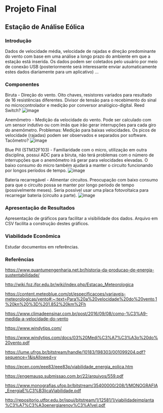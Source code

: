 # Projeto Final

## Estação de Análise Eólica

### Introdução

Dados de velocidade média, velocidade de rajadas e direção predominante do vento com base em uma análise a longo prazo do ambiente em que a estação está inserida. Os dados podem ser coletados pelo usuário por meio de conexão USB (posteriormente será interessante enviar automaticamente estes dados diariamente para um aplicativo)
...



### Componentes

Biruta - Direção do vento. Oito chaves, resistores variados para resultado de 16 resistências diferentes. Divisor de tensão para o recebimento do sinal no microcontrolador e medição por conversor analógico-digital. Reed Switch?
![image](https://user-images.githubusercontent.com/53865196/166604822-087266a0-b52b-4337-af3c-d1fbd82a1ba4.png)

Anemômetro - Medição da velocidade do vento. Pode ser calculado com um sensor indutivo ou com ímãs que irão gerar interrupções para cada giro do anemômetro. Problemas: Medição para baixas velocidades. Os picos de velocidade (rajadas) podem ser observados e separados por software. Tacômetro?
![image](https://user-images.githubusercontent.com/53865196/166604865-da31f7aa-95f9-4a9e-924b-1afea0b5e065.png)

Blue Pill (STM32F103) - Familiaridade com o micro, utilização em outra disciplina, possui ADC para a biruta, não terá problemas com o número de interrupções que o anemômetro irá gerar para velocidades elevadas. O baixo consumo do micro também ajudará a manter o circuito funcionando por longos períodos de tempo.
![image](https://user-images.githubusercontent.com/53865196/166605127-648ea539-50ae-4466-bd5a-064f075be871.png)

Bateria recarregável - Alimentar circuitos. Preocupação com baixo consumo para que o circuito possa se manter por longo período de tempo (possivelmente meses). Seria possível usar uma placa fotovoltaica para recarregar bateria (circuito a parte).
![image](https://user-images.githubusercontent.com/53865196/166605095-5a4deab4-6c92-440b-b298-d513ee7bb9cc.png)

### Apresentação de Resultados
Apresentação de gráficos para facilitar a visibilidade dos dados. Arquivo em CSV facilita a construção destes gráficos.

### Viabilidade Econômica
Estudar documentos em referências.

### Referências

https://www.quantumengenharia.net.br/historia-da-producao-de-energia-sustentabilidade/

http://wiki.foz.ifpr.edu.br/wiki/index.php/Estacao_Meteorologica

https://content.meteoblue.com/pt/especificacoes/variaveis-meteorologicas/vento#:~:text=Para%20a%20velocidade%20do%20vento,1%20kn%20%3D%201.852%20km%2Fh

https://www.climadeensinar.com.br/post/2016/09/08/como-%C3%A9-medida-a-velocidade-do-vento

https://www.windytips.com/

https://www.windytips.com/docs/03%20Medi%C3%A7%C3%A3o%20do%20vento.pdf

https://lume.ufrgs.br/bitstream/handle/10183/198303/001099204.pdf?sequence=1&isAllowed=y

https://ecen.com/eee83/eee83p/viabilidade_energia_eolica.htm

https://engemausp.submissao.com.br/22/arquivos/559.pdf

https://www.monografias.ufop.br/bitstream/35400000/208/1/MONOGRAFIA_EnergiaE%C3%B3licaViabilidade.pdf

http://repositorio.utfpr.edu.br/jspui/bitstream/1/12581/1/viabilidadeimplanta%C3%A7%C3%A3oenergiarenov%C3%A1vel.pdf
